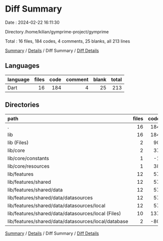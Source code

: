 # Diff Summary

Date : 2024-02-22 16:11:30

Directory /home/kilian/gymprime-project/gymprime

Total : 16 files,  184 codes, 4 comments, 25 blanks, all 213 lines

[Summary](results.md) / [Details](details.md) / Diff Summary / [Diff Details](diff-details.md)

## Languages
| language | files | code | comment | blank | total |
| :--- | ---: | ---: | ---: | ---: | ---: |
| Dart | 16 | 184 | 4 | 25 | 213 |

## Directories
| path | files | code | comment | blank | total |
| :--- | ---: | ---: | ---: | ---: | ---: |
| . | 16 | 184 | 4 | 25 | 213 |
| lib | 16 | 184 | 4 | 25 | 213 |
| lib (Files) | 2 | 90 | 3 | 4 | 97 |
| lib/core | 2 | 37 | 0 | 9 | 46 |
| lib/core/constants | 1 | -1 | 0 | 0 | -1 |
| lib/core/resources | 1 | 38 | 0 | 9 | 47 |
| lib/features | 12 | 57 | 1 | 12 | 70 |
| lib/features/shared | 12 | 57 | 1 | 12 | 70 |
| lib/features/shared/data | 12 | 57 | 1 | 12 | 70 |
| lib/features/shared/data/datasources | 12 | 57 | 1 | 12 | 70 |
| lib/features/shared/data/datasources/local | 12 | 57 | 1 | 12 | 70 |
| lib/features/shared/data/datasources/local (Files) | 10 | 137 | 1 | 22 | 160 |
| lib/features/shared/data/datasources/local/database | 2 | -80 | 0 | -10 | -90 |

[Summary](results.md) / [Details](details.md) / Diff Summary / [Diff Details](diff-details.md)